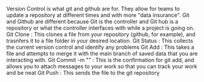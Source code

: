Version Control is what git and github are for. They allow for teams to update a repository at different times and with more "data insurance".
Git and Github are different because Git is the controller and Git hub is a repository or what the controller interfaces with while a project is going on.
Git Clone :  This clones a file from your repository (github, for example), and trasnfers it to a file folder in your desired location.
Git Status  :  This collects the current version control and identify any problems
Git Add  :  This takes a file and attempts to merge it with the main branch of saved data that you are interacting with.
Git Commit -m "" : This is the confirmation for git add, and allows you to attach messages to your work so that you can track your work and be neat
Git Push : This sends the file to the git repository
